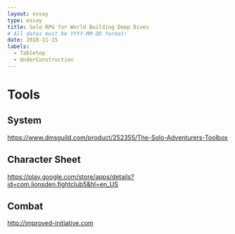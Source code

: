 ```yaml
---
layout: essay
type: essay
title: Solo RPG for World Building Deep Dives
# All dates must be YYYY-MM-DD format!
date: 2018-11-15
labels:
  - Tabletop
  - UnderConstruction
---
```



# Tools

## System 
https://www.dmsguild.com/product/252355/The-Solo-Adventurers-Toolbox

## Character Sheet
https://play.google.com/store/apps/details?id=com.lionsden.fightclub5&hl=en_US

## Combat
http://improved-initiative.com
